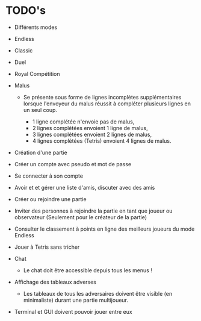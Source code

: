 # TODO's

- Différents modes
- Endless
- Classic
- Duel
- Royal Compétition
- Malus
    - Se présente sous forme de lignes incomplètes supplémentaires lorsque l'envoyeur du malus réussit à compléter plusieurs lignes en un seul coup.

        - 1 ligne complétée n'envoie pas de malus,
        - 2 lignes complétées envoient 1 ligne de malus,
        - 3 lignes complétées envoient 2 lignes de malus,
        - 4 lignes complétées (Tetris) envoient 4 lignes de malus.

- Création d'une partie

- Créer un compte avec pseudo et mot de passe

- Se connecter à son compte

- Avoir et et gérer une liste d'amis, discuter avec des amis

- Créer ou rejoindre une partie

- Inviter des personnes à rejoindre la partie en tant que joueur ou observateur (Seulement pour le créateur de la partie)

- Consulter le classement à points en ligne des meilleurs joueurs du mode Endless

- Jouer à Tetris sans tricher

- Chat

    - Le chat doit être accessible depuis tous les menus !

- Affichage des tableaux adverses

    - Les tableaux de tous les adversaires doivent être visible (en minimaliste) durant une partie multijoueur.

- Terminal et GUI doivent pouvoir jouer entre eux
